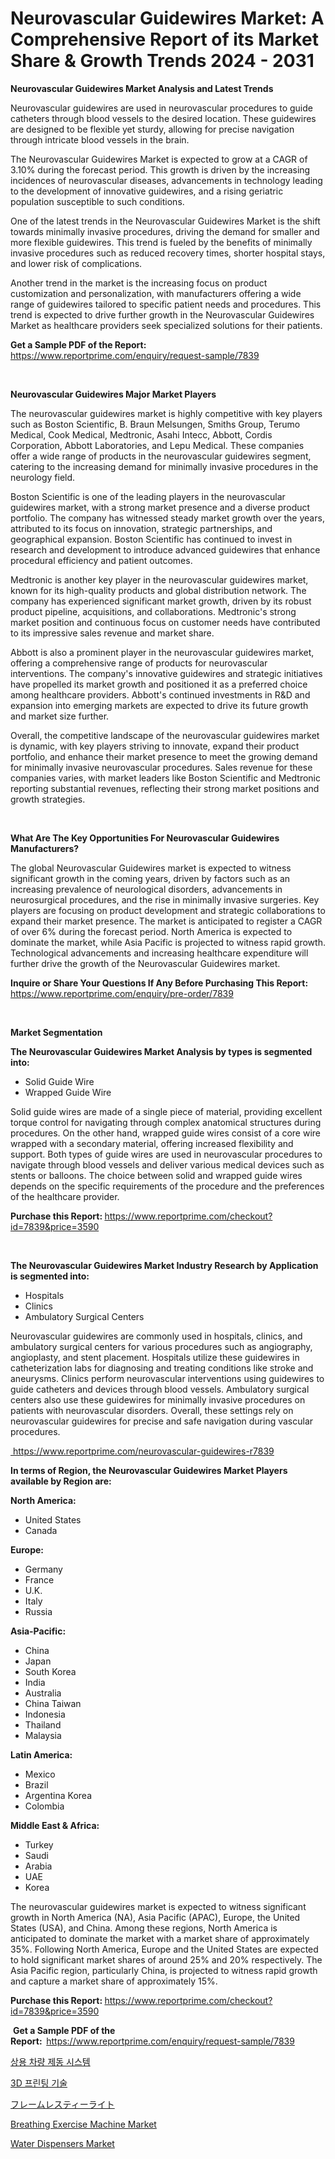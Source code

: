 <p><h1>Neurovascular Guidewires Market: A Comprehensive Report of its Market Share & Growth Trends 2024 - 2031</h1></p><p><strong>Neurovascular Guidewires Market Analysis and Latest Trends</strong></p>
<p><p>Neurovascular guidewires are used in neurovascular procedures to guide catheters through blood vessels to the desired location. These guidewires are designed to be flexible yet sturdy, allowing for precise navigation through intricate blood vessels in the brain.</p><p>The Neurovascular Guidewires Market is expected to grow at a CAGR of 3.10% during the forecast period. This growth is driven by the increasing incidences of neurovascular diseases, advancements in technology leading to the development of innovative guidewires, and a rising geriatric population susceptible to such conditions.</p><p>One of the latest trends in the Neurovascular Guidewires Market is the shift towards minimally invasive procedures, driving the demand for smaller and more flexible guidewires. This trend is fueled by the benefits of minimally invasive procedures such as reduced recovery times, shorter hospital stays, and lower risk of complications.</p><p>Another trend in the market is the increasing focus on product customization and personalization, with manufacturers offering a wide range of guidewires tailored to specific patient needs and procedures. This trend is expected to drive further growth in the Neurovascular Guidewires Market as healthcare providers seek specialized solutions for their patients.</p></p>
<p><strong>Get a Sample PDF of the Report:&nbsp;</strong> <a href="https://www.reportprime.com/enquiry/request-sample/7839">https://www.reportprime.com/enquiry/request-sample/7839</a></p>
<p>&nbsp;</p>
<p><strong>Neurovascular Guidewires Major Market Players</strong></p>
<p><p>The neurovascular guidewires market is highly competitive with key players such as Boston Scientific, B. Braun Melsungen, Smiths Group, Terumo Medical, Cook Medical, Medtronic, Asahi Intecc, Abbott, Cordis Corporation, Abbott Laboratories, and Lepu Medical. These companies offer a wide range of products in the neurovascular guidewires segment, catering to the increasing demand for minimally invasive procedures in the neurology field.</p><p>Boston Scientific is one of the leading players in the neurovascular guidewires market, with a strong market presence and a diverse product portfolio. The company has witnessed steady market growth over the years, attributed to its focus on innovation, strategic partnerships, and geographical expansion. Boston Scientific has continued to invest in research and development to introduce advanced guidewires that enhance procedural efficiency and patient outcomes.</p><p>Medtronic is another key player in the neurovascular guidewires market, known for its high-quality products and global distribution network. The company has experienced significant market growth, driven by its robust product pipeline, acquisitions, and collaborations. Medtronic's strong market position and continuous focus on customer needs have contributed to its impressive sales revenue and market share.</p><p>Abbott is also a prominent player in the neurovascular guidewires market, offering a comprehensive range of products for neurovascular interventions. The company's innovative guidewires and strategic initiatives have propelled its market growth and positioned it as a preferred choice among healthcare providers. Abbott's continued investments in R&D and expansion into emerging markets are expected to drive its future growth and market size further.</p><p>Overall, the competitive landscape of the neurovascular guidewires market is dynamic, with key players striving to innovate, expand their product portfolio, and enhance their market presence to meet the growing demand for minimally invasive neurovascular procedures. Sales revenue for these companies varies, with market leaders like Boston Scientific and Medtronic reporting substantial revenues, reflecting their strong market positions and growth strategies.</p></p>
<p>&nbsp;</p>
<p><strong>What Are The Key Opportunities For Neurovascular Guidewires Manufacturers?</strong></p>
<p><p>The global Neurovascular Guidewires market is expected to witness significant growth in the coming years, driven by factors such as an increasing prevalence of neurological disorders, advancements in neurosurgical procedures, and the rise in minimally invasive surgeries. Key players are focusing on product development and strategic collaborations to expand their market presence. The market is anticipated to register a CAGR of over 6% during the forecast period. North America is expected to dominate the market, while Asia Pacific is projected to witness rapid growth. Technological advancements and increasing healthcare expenditure will further drive the growth of the Neurovascular Guidewires market.</p></p>
<p><strong>Inquire or Share Your Questions If Any Before Purchasing This Report:</strong> <a href="https://www.reportprime.com/enquiry/pre-order/7839">https://www.reportprime.com/enquiry/pre-order/7839</a></p>
<p>&nbsp;</p>
<p><strong>Market Segmentation</strong></p>
<p><strong>The Neurovascular Guidewires Market Analysis by types is segmented into:</strong></p>
<p><ul><li>Solid Guide Wire</li><li>Wrapped Guide Wire</li></ul></p>
<p><p>Solid guide wires are made of a single piece of material, providing excellent torque control for navigating through complex anatomical structures during procedures. On the other hand, wrapped guide wires consist of a core wire wrapped with a secondary material, offering increased flexibility and support. Both types of guide wires are used in neurovascular procedures to navigate through blood vessels and deliver various medical devices such as stents or balloons. The choice between solid and wrapped guide wires depends on the specific requirements of the procedure and the preferences of the healthcare provider.</p></p>
<p><strong>Purchase this Report:&nbsp;</strong><a href="https://www.reportprime.com/checkout?id=7839&price=3590">https://www.reportprime.com/checkout?id=7839&price=3590</a></p>
<p>&nbsp;</p>
<p><strong>The Neurovascular Guidewires Market Industry Research by Application is segmented into:</strong></p>
<p><ul><li>Hospitals</li><li>Clinics</li><li>Ambulatory Surgical Centers</li></ul></p>
<p><p>Neurovascular guidewires are commonly used in hospitals, clinics, and ambulatory surgical centers for various procedures such as angiography, angioplasty, and stent placement. Hospitals utilize these guidewires in catheterization labs for diagnosing and treating conditions like stroke and aneurysms. Clinics perform neurovascular interventions using guidewires to guide catheters and devices through blood vessels. Ambulatory surgical centers also use these guidewires for minimally invasive procedures on patients with neurovascular disorders. Overall, these settings rely on neurovascular guidewires for precise and safe navigation during vascular procedures.</p></p>
<p><a href="https://www.reportprime.com/neurovascular-guidewires-r7839">&nbsp;https://www.reportprime.com/neurovascular-guidewires-r7839</a></p>
<p><strong>In terms of Region, the Neurovascular Guidewires Market Players available by Region are:</strong></p>
<p>
    <p> <strong> North America: </strong>
        <ul>
            <li>United States</li>
            <li>Canada</li>
        </ul>
        </p> 
    <p> <strong> Europe: </strong>
        <ul>
            <li>Germany</li>
            <li>France</li>
            <li>U.K.</li>
            <li>Italy</li>
            <li>Russia</li>
        </ul>
        </p> 
    <p> <strong> Asia-Pacific: </strong>
        <ul>
            <li>China</li>
            <li>Japan</li>
            <li>South Korea</li>
            <li>India</li>
            <li>Australia</li>
            <li>China Taiwan</li>
            <li>Indonesia</li>
            <li>Thailand</li>
            <li>Malaysia</li>
        </ul>
        </p> 
    <p> <strong> Latin America: </strong>
        <ul>
            <li>Mexico</li>
            <li>Brazil</li>
            <li>Argentina Korea</li>
            <li>Colombia</li>
        </ul>
        </p> 
    <p> <strong> Middle East & Africa: </strong>
        <ul>
            <li>Turkey</li>
            <li>Saudi</li>
            <li>Arabia</li>
            <li>UAE</li>
            <li>Korea</li>
        </ul>
    </p>
    </p>
<p><p>The neurovascular guidewires market is expected to witness significant growth in North America (NA), Asia Pacific (APAC), Europe, the United States (USA), and China. Among these regions, North America is anticipated to dominate the market with a market share of approximately 35%. Following North America, Europe and the United States are expected to hold significant market shares of around 25% and 20% respectively. The Asia Pacific region, particularly China, is projected to witness rapid growth and capture a market share of approximately 15%.</p></p>
<p><strong>Purchase this Report: </strong><a href="https://www.reportprime.com/checkout?id=7839&price=3590">https://www.reportprime.com/checkout?id=7839&price=3590</a></p>
<p>&nbsp;<strong>Get a Sample PDF of the Report:&nbsp;&nbsp;</strong><a href="https://www.reportprime.com/enquiry/request-sample/7839">https://www.reportprime.com/enquiry/request-sample/7839</a></p>
<p><strong></strong></p>
<p><p><a href="https://github.com/iansanftyord09878/Market-Research-Report-List-1/blob/main/538969872651.md">상용 차량 제동 시스템</a></p><p><a href="https://github.com/TitusBoyer1/Market-Research-Report-List-1/blob/main/835425172652.md">3D 프린팅 기술</a></p><p><a href="https://github.com/MacyOrn/Market-Research-Report-List-1/blob/main/358496976799.md">フレームレスティーライト</a></p><p><a href="https://github.com/KeeganBarrows2023/Market-Research-Report-List-1/blob/main/breathing-exercise-machine-market.md">Breathing Exercise Machine Market</a></p><p><a href="https://issuu.com/reportprime-2/docs/water-dispensers-market-size-2030.pptx">Water Dispensers Market</a></p></p>